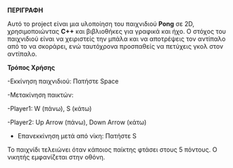 **ΠΕΡΙΓΡΑΦΗ**

Αυτό το project είναι μια υλοποίηση του παιχνιδιού **Pong** σε 2D, χρησιμοποιώντας **C++** και βιβλιοθήκες για γραφικά και ήχο. Ο στόχος του παιχνιδιού είναι να χειριστείς την μπάλα και να αποτρέψεις τον αντίπαλο από το να σκοράρει, ενώ ταυτόχρονα προσπαθείς να πετύχεις γκολ στον αντίπαλο.

**Τρόπος Χρήσης**

-Εκκίνηση παιχνιδιού: Πατήστε Space

-Μετακίνηση παικτών:

-Player1: W (πάνω), S (κάτω)

-Player2: Up Arrow (πάνω), Down Arrow (κάτω)

- Επανεκκίνηση μετά από νίκη: Πατήστε S

Το παιχνίδι τελειώνει όταν κάποιος παίκτης φτάσει στους 5 πόντους. Ο νικητής εμφανίζεται στην οθόνη.
